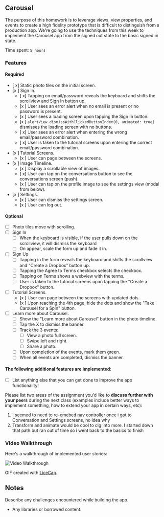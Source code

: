 ## Carousel

The purpose of this homework is to leverage views, view properties, and events to create a high fidelity prototype that is difficult to distinguish from a production app. We're going to use the techniques from this week to implement the Carousel app from the signed out state to the basic signed in state.

Time spent: `5 hours`

### Features

#### Required

- [ x] Static photo tiles on the initial screen.
- [x ] Sign In.
  - [ x] Tapping on email/password reveals the keyboard and shifts the scrollview and Sign In button up.
  - [x ] User sees an error alert when no email is present or no password is present.
  - [x ] User sees a loading screen upon tapping the Sign In button.
  - [x ] ```alertView.dismissWithClickedButtonIndex(0, animated: true)``` dismisses the loading screen with no buttons.
  - [ x] User sees an error alert when entering the wrong email/password combination.
  - [ x] User is taken to the tutorial screens upon entering the correct email/password combination.
- [x ] Tutorial Screens.
  - [x ] User can page between the screens.
- [x ] Image Timeline.
  - [x ] Display a scrollable view of images.
  - [ x] User can tap on the conversations button to see the conversations screen (push).
  - [x ] User can tap on the profile image to see the settings view (modal from below).
- [x ] Settings.
  - [x ] User can dismiss the settings screen.
  - [x ] User can log out.



#### Optional

- [ ] Photo tiles move with scrolling.
- [ ] Sign In
  - [ ] When the keyboard is visible, if the user pulls down on the scrollview, it will dismiss the keyboard
  - [ ] On appear, scale the form up and fade it in.
- [ ] Sign Up
  - [ ] Tapping in the form reveals the keyboard and shifts the scrollview and "Create a Dropbox" button up.
  - [ ] Tapping the Agree to Terms checkbox selects the checkbox.
  - [ ] Tapping on Terms shows a webview with the terms.
  - [ ] User is taken to the tutorial screens upon tapping the "Create a Dropbox" button.
- [ ] Tutorial Screens.
  - [x ] User can page between the screens with updated dots.
  - [x ] Upon reaching the 4th page, hide the dots and show the "Take Carousel for a Spin" button.
- [ ] Learn more about Carousel.
  - [ ] Show the "Learn more about Carousel" button in the photo timeline.
  - [ ] Tap the X to dismiss the banner.
  - [ ] Track the 3 events:
    - [ ] View a photo full screen.
    - [ ] Swipe left and right.
    - [ ] Share a photo.
  - [ ] Upon completion of the events, mark them green.
  - [ ] When all events are completed, dismiss the banner.

#### The following **additional** features are implemented:

- [ ] List anything else that you can get done to improve the app functionality!

Please list two areas of the assignment you'd like to **discuss further with your peers** during the next class (examples include better ways to implement something, how to extend your app in certain ways, etc):

1. I seemed to need to re-emebed nav controller once i got to Conversation and Settings screens, no idea why
2. Transform and animate would be cool to dig into more. I started down that path but ran out of time so i went back to the basics to finish

### Video Walkthrough 

Here's a walkthrough of implemented user stories:

<img src='http://i.imgur.com/link/to/your/gif/file.gif' title='Video Walkthrough' width='' alt='Video Walkthrough' />

GIF created with [LiceCap](http://www.cockos.com/licecap/).

## Notes

Describe any challenges encountered while building the app.

* Any libraries or borrowed content.
